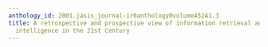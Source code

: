 ```yaml
---
anthology_id: 2001.jasis_journal-ir0anthology0volumeA52A1.3
title: A retrospective and prospective view of information retrieval and artificial
  intelligence in the 21st Century
---
```

